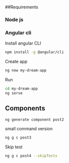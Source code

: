 
##Requirements 
### Node js 
### Angular cli 
Install angular CLI 
```bash
npm install -g @angular/cli
```

Create app 
```bash 
ng new my-dream-app
```

Run 

``` bash
cd my-dream-app
ng serve
```

 ## Components 
 
 ```bash 
ng generate component post2
 ```
 small command version
 ```bash
 ng g c post3
 ``` 
 Skip test 
 
 ```bash
 ng g c post4 --skipTests
 ``` 
 
 
